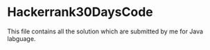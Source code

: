 # Hackerrank30DaysCode
This file contains all the solution which are submitted by me for Java labguage.
